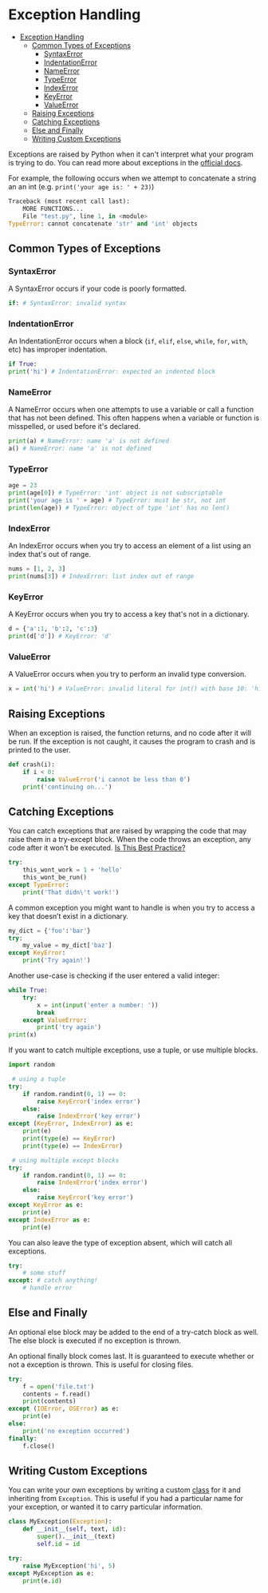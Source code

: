 # Exception Handling

- [Exception Handling](#exception-handling)
  - [Common Types of Exceptions](#common-types-of-exceptions)
    - [SyntaxError](#syntaxerror)
    - [IndentationError](#indentationerror)
    - [NameError](#nameerror)
    - [TypeError](#typeerror)
    - [IndexError](#indexerror)
    - [KeyError](#keyerror)
    - [ValueError](#valueerror)
  - [Raising Exceptions](#raising-exceptions)
  - [Catching Exceptions](#catching-exceptions)
  - [Else and Finally](#else-and-finally)
  - [Writing Custom Exceptions](#writing-custom-exceptions)

Exceptions are raised by Python when it can't interpret what your program is trying to do. You can read more about exceptions in the [official docs](https://docs.python.org/3.6/tutorial/errors.html).

For example, the following occurs when we attempt to concatenate a string an an int (e.g. `print('your age is: ' + 23)`)
```python
Traceback (most recent call last):
    MORE FUNCTIONS...
    File "test.py", line 1, in <module>
TypeError: cannot concatenate 'str' and 'int' objects
```

## Common Types of Exceptions



### SyntaxError

A SyntaxError occurs if your code is poorly formatted.

```python
if: # SyntaxError: invalid syntax
```

### IndentationError

An IndentationError occurs when a block (`if`, `elif`, `else`, `while`, `for`, `with`, etc) has improper indentation.

```python
if True:
print('hi') # IndentationError: expected an indented block
```

### NameError

A NameError occurs when one attempts to use a variable or call a function that has not been defined. This often happens when a variable or function is misspelled, or used before it's declared.

```python
print(a) # NameError: name 'a' is not defined
a() # NameError: name 'a' is not defined
```


### TypeError

```python
age = 23
print(age[0]) # TypeError: 'int' object is not subscriptable
print('your age is ' + age) # TypeError: must be str, not int
print(len(age)) # TypeError: object of type 'int' has no len()
```

### IndexError

An IndexError occurs when you try to access an element of a list using an index that's out of range.

```python
nums = [1, 2, 3]
print(nums[3]) # IndexError: list index out of range
```


### KeyError

A KeyError occurs when you try to access a key that's not in a dictionary.

```python
d = {'a':1, 'b':2, 'c':3}
print(d['d']) # KeyError: 'd'
```

### ValueError

A ValueError occurs when you try to perform an invalid type conversion.

```python
x = int('hi') # ValueError: invalid literal for int() with base 10: 'hi'
```

## Raising Exceptions

When an exception is raised, the function returns, and no code after it will be run. If the exception is not caught, it causes the program to crash and is printed to the user.

```python
def crash(i):
    if i < 0:
        raise ValueError('i cannot be less than 0')
    print('continuing on...')
```

## Catching Exceptions

You can catch exceptions that are raised by wrapping the code that may raise them in a try-except block. When the code throws an exception, any code after it won't be executed. [Is This Best Practice?](https://stackoverflow.com/questions/16138232/is-it-a-good-practice-to-use-try-except-else-in-python)

```python
try:
    this_wont_work = 1 + 'hello'
    this_wont_be_run()
except TypeError:
    print('That didn\'t work!')
```

A common exception you might want to handle is when you try to access a key that doesn’t exist in a dictionary.

```python
my_dict = {'foo':'bar'}
try:
    my_value = my_dict['baz']
except KeyError:
    print('Try again!')
```

Another use-case is checking if the user entered a valid integer:

```python
while True:
    try:
        x = int(input('enter a number: '))
        break
    except ValueError:
        print('try again')
print(x)
```

If you want to catch multiple exceptions, use a tuple, or use multiple blocks.

```python
import random

 # using a tuple
try:
    if random.randint(0, 1) == 0:
        raise KeyError('index error')
    else:
        raise IndexError('key error')
except (KeyError, IndexError) as e:
    print(e)
    print(type(e) == KeyError)
    print(type(e) == IndexError)

 # using multiple except blocks
try:
    if random.randint(0, 1) == 0:
        raise IndexError('index error')
    else:
        raise KeyError('key error')
except KeyError as e:
    print(e)
except IndexError as e:
    print(e)
```

You can also leave the type of exception absent, which will catch all exceptions.

```python
try:
    # some stuff
except: # catch anything!
    # handle error
```

## Else and Finally

An optional else block may be added to the end of a try-catch block as well. The else block is executed if no exception is thrown.

An optional finally block comes last. It is guaranteed to execute whether or not a exception is thrown. This is useful for closing files.

```python
try:
    f = open('file.txt')
    contents = f.read()
    print(contents)
except (IOError, OSError) as e:
    print(e)
else:
    print('no exception occurred')
finally:
    f.close()
```


## Writing Custom Exceptions

You can write your own exceptions by writing a custom [class](https://github.com/PdxCodeGuild/PythonFullStack2/blob/master/1%20Python/docs/15%20-%20Classes.md) for it and inheriting from `Exception`. This is useful if you had a particular name for your exception, or wanted it to carry particular information.


```python
class MyException(Exception):
    def __init__(self, text, id):
        super().__init__(text)
        self.id = id

try:
    raise MyException('hi', 5)
except MyException as e:
    print(e.id)
```
